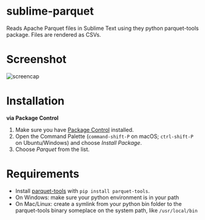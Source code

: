 # sublime-parquet
Reads Apache Parquet files in Sublime Text using they python parquet-tools package. Files are rendered as CSVs.

# Screenshot
![screencap](https://raw.github.com/dogversioning/sublime-parquet-python/main/screencap.png)

# Installation
**via Package Control**

1. Make sure you have [Package Control](https://packagecontrol.io/installation) installed.
1. Open the Command Palette (`command-shift-P` on macOS; `ctrl-shift-P` on Ubuntu/Windows) and choose _Install Package_.
1. Choose _Parquet_ from the list.

# Requirements

 - Install [parquet-tools](https://github.com/ktrueda/parquet-tools) with `pip install parquet-tools`.
 - On Windows: make sure your python environment is in your path
 - On Mac/Linux: create a symlink from your python bin folder to the parquet-tools binary someplace on the system path, like `/usr/local/bin`
